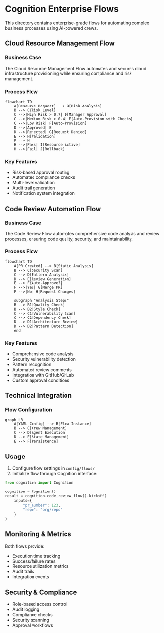 # Cognition Enterprise Flows

This directory contains enterprise-grade flows for automating complex business processes using AI-powered crews.

## Cloud Resource Management Flow

### Business Case
The Cloud Resource Management Flow automates and secures cloud infrastructure provisioning while ensuring compliance and risk management.

### Process Flow
```mermaid
flowchart TD
    A[Resource Request] --> B[Risk Analysis]
    B --> C{Risk Level}
    C -->|High Risk > 0.7| D[Manager Approval]
    C -->|Medium Risk > 0.4| E[Auto-Provision with Checks]
    C -->|Low Risk| F[Auto-Provision]
    D -->|Approved| E
    D -->|Rejected| G[Request Denied]
    E --> H[Validation]
    F --> H
    H -->|Pass| I[Resource Active]
    H -->|Fail| J[Rollback]
```

### Key Features
- Risk-based approval routing
- Automated compliance checks
- Multi-level validation
- Audit trail generation
- Notification system integration

## Code Review Automation Flow

### Business Case
The Code Review Flow automates comprehensive code analysis and review processes, ensuring code quality, security, and maintainability.

### Process Flow
```mermaid
flowchart TD
    A[PR Created] --> B[Static Analysis]
    B --> C[Security Scan]
    C --> D[Pattern Analysis]
    D --> E[Review Generation]
    E --> F{Auto-Approve?}
    F -->|Yes| G[Merge PR]
    F -->|No| H[Request Changes]
    
    subgraph "Analysis Steps"
    B --> B1[Quality Check]
    B --> B2[Style Check]
    C --> C1[Vulnerability Scan]
    C --> C2[Dependency Check]
    D --> D1[Architecture Review]
    D --> D2[Pattern Detection]
    end
```

### Key Features
- Comprehensive code analysis
- Security vulnerability detection
- Pattern recognition
- Automated review comments
- Integration with GitHub/GitLab
- Custom approval conditions

## Technical Integration

### Flow Configuration
```mermaid
graph LR
    A[YAML Config] --> B[Flow Instance]
    B --> C[Crew Management]
    C --> D[Agent Execution]
    D --> E[State Management]
    E --> F[Persistence]
```

## Usage

1. Configure flow settings in `config/flows/`
2. Initialize flow through Cognition interface:
```python
from cognition import Cognition

cognition = Cognition()
result = cognition.code_review_flow().kickoff(
    inputs={
        "pr_number": 123,
        "repo": "org/repo"
    }
)
```

## Monitoring & Metrics

Both flows provide:
- Execution time tracking
- Success/failure rates
- Resource utilization metrics
- Audit trails
- Integration events

## Security & Compliance

- Role-based access control
- Audit logging
- Compliance checks
- Security scanning
- Approval workflows 